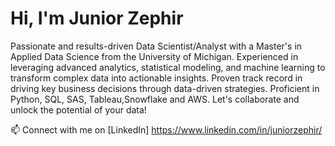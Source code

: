 # Hi, I'm Junior Zephir

Passionate and results-driven Data Scientist/Analyst with a Master's in Applied Data Science from the University of Michigan. 
Experienced in leveraging advanced analytics, statistical modeling, and machine learning to transform complex data into actionable insights. 
Proven track record in driving key business decisions through data-driven strategies. Proficient in Python, SQL, SAS, Tableau,Snowflake and AWS.
Let's collaborate and unlock the potential of your data!

📫 Connect with me on [LinkedIn] https://www.linkedin.com/in/juniorzephir/







